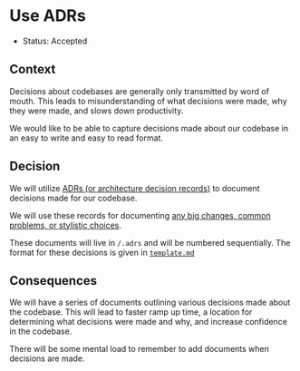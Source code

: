# Use ADRs

- Status: Accepted

## Context

Decisions about codebases are generally only transmitted by word of mouth. This leads to misunderstanding of what decisions were made, why they were made, and slows down productivity.

We would like to be able to capture decisions made about our codebase in an easy to write and easy to read format.

## Decision

We will utilize [ADRs (or architecture decision records)](https://www.cognitect.com/blog/2011/11/15/documenting-architecture-decisions) to document decisions made for our codebase.

We will use these records for documenting [any big changes, common problems, or stylistic choices](https://engineering.atspotify.com/2020/04/14/when-should-i-write-an-architecture-decision-record/).

These documents will live in `/.adrs` and will be numbered sequentially. The format for these decisions is given in [`template.md`](template.md)

## Consequences

We will have a series of documents outlining various decisions made about the codebase. This will lead to faster ramp up time, a location for determining what decisions were made and why, and increase confidence in the codebase.

There will be some mental load to remember to add documents when decisions are made.
